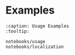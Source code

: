 # Examples
```{base-gallery}
:caption: Usage Examples
:tooltip:

notebooks/usage
notebooks/localization
```
